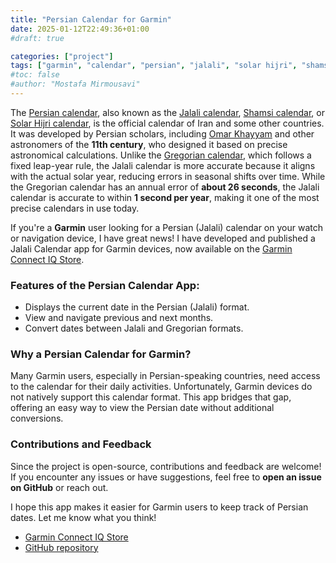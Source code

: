 ```yaml
---
title: "Persian Calendar for Garmin"
date: 2025-01-12T22:49:36+01:00
#draft: true

categories: ["project"]
tags: ["garmin", "calendar", "persian", "jalali", "solar hijri", "shamsi", "omar khayyam", "app", "connect iq", "open-source", "monkey-c"]
#toc: false
#author: "Mostafa Mirmousavi"
---
```


The [Persian calendar](https://en.wikipedia.org/wiki/Solar_Hijri_calendar), also known as the [Jalali calendar](https://en.wikipedia.org/wiki/Jalali_calendar), [Shamsi calendar](https://en.wikipedia.org/wiki/Solar_Hijri_calendar), or [Solar Hijri calendar](https://en.wikipedia.org/wiki/Solar_Hijri_calendar), is the official calendar of Iran and some other countries. It was developed by Persian scholars, including [Omar Khayyam](https://en.wikipedia.org/wiki/Omar_Khayyam) and other astronomers of the **11th century**, who designed it based on precise astronomical calculations. Unlike the [Gregorian calendar](https://en.wikipedia.org/wiki/Gregorian_calendar), which follows a fixed leap-year rule, the Jalali calendar is more accurate because it aligns with the actual solar year, reducing errors in seasonal shifts over time. While the Gregorian calendar has an annual error of **about 26 seconds**, the Jalali calendar is accurate to within **1 second per year**, making it one of the most precise calendars in use today.

If you're a **Garmin** user looking for a Persian (Jalali) calendar on your watch or navigation device, I have great news! I have developed and published a Jalali Calendar app for Garmin devices, now available on the [Garmin Connect IQ Store](https://apps.garmin.com/developer/763f08dc-2be1-402f-b9b3-f3861b4df947/apps).

<!--more-->

### Features of the Persian Calendar App:

- Displays the current date in the Persian (Jalali) format.
- View and navigate previous and next months.
- Convert dates between Jalali and Gregorian formats.

### Why a Persian Calendar for Garmin?

Many Garmin users, especially in Persian-speaking countries, need access to the calendar for their daily activities. Unfortunately, Garmin devices do not natively support this calendar format. This app bridges that gap, offering an easy way to view the Persian date without additional conversions.

### Contributions and Feedback

Since the project is open-source, contributions and feedback are welcome! If you encounter any issues or have suggestions, feel free to **open an issue on GitHub** or reach out.

I hope this app makes it easier for Garmin users to keep track of Persian dates. Let me know what you think! 

- [Garmin Connect IQ Store](https://apps.garmin.com/developer/763f08dc-2be1-402f-b9b3-f3861b4df947/apps)
- [GitHub repository](https://github.com/mirmousaviii/Persian-Calendar-for-Garmin-Watch)